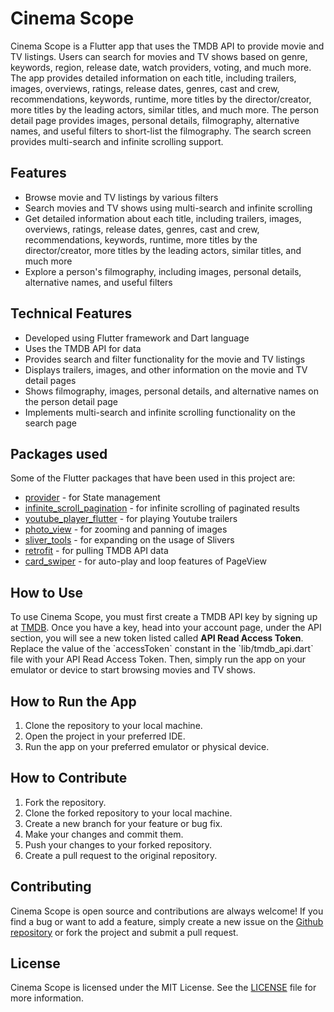 <h1>Cinema Scope</h1>
<p>Cinema Scope is a Flutter app that uses the TMDB API to provide movie and TV listings. Users can search for movies and TV shows based on genre, keywords, region, release date, watch providers, voting, and much more. The app provides detailed information on each title, including trailers, images, overviews, ratings, release dates, genres, cast and crew, recommendations, keywords, runtime, more titles by the director/creator, more titles by the leading actors, similar titles, and much more. The person detail page provides images, personal details, filmography, alternative names, and useful filters to short-list the filmography. The search screen provides multi-search and infinite scrolling support.</p>
<h2>Features</h2>
<ul>
  <li>Browse movie and TV listings by various filters</li>
  <li>Search movies and TV shows using multi-search and infinite scrolling</li>
  <li>Get detailed information about each title, including trailers, images, overviews, ratings, release dates, genres, cast and crew, recommendations, keywords, runtime, more titles by the director/creator, more titles by the leading actors, similar titles, and much more</li>
  <li>Explore a person's filmography, including images, personal details, alternative names, and useful filters</li>
</ul>
<h2>Technical Features</h2>
<ul>
  <li>Developed using Flutter framework and Dart language</li>
  <li>Uses the TMDB API for data</li>
  <li>Provides search and filter functionality for the movie and TV listings</li>
  <li>Displays trailers, images, and other information on the movie and TV detail pages</li>
  <li>Shows filmography, images, personal details, and alternative names on the person detail page</li>
  <li>Implements multi-search and infinite scrolling functionality on the search page</li>
</ul>
<h2>Packages used</h2>
Some of the Flutter packages that have been used in this project are:
<ul>
  <li><a href="https://pub.dev/packages/provider">provider</a> - for State management</li>
  <li><a href="https://pub.dev/packages/infinite_scroll_pagination">infinite_scroll_pagination</a> - for infinite scrolling of paginated results</li>
  <li><a href="https://pub.dev/packages/youtube_player_flutter">youtube_player_flutter</a> - for playing Youtube trailers</li>
  <li><a href="https://pub.dev/packages/photo_view">photo_view</a> - for zooming and panning of images</li>
  <li><a href="https://pub.dev/packages/sliver_tools">sliver_tools</a> - for expanding on the usage of Slivers</li>
  <li><a href="https://pub.dev/packages/retrofit">retrofit</a> - for pulling TMDB API data</li>
  <li><a href="https://pub.dev/packages/card_swiper">card_swiper</a> - for auto-play and loop features of PageView</li>
</ul>
<h2>How to Use</h2>
<p>To use Cinema Scope, you must first create a TMDB API key by signing up at <a href="https://www.themoviedb.org/signup">TMDB</a>. Once you have a key, head into your account page, under the API section, you will see a new token listed called <b>API Read Access Token</b>. Replace the value of the `accessToken` constant in the `lib/tmdb_api.dart` file with your API Read Access Token. Then, simply run the app on your emulator or device to start browsing movies and TV shows.</p>
<h2>How to Run the App</h2>

<ol>
	<li>Clone the repository to your local machine.</li>
	<li>Open the project in your preferred IDE.</li>
	<li>Run the app on your preferred emulator or physical device.</li>
</ol>

<h2>How to Contribute</h2>

<ol>
	<li>Fork the repository.</li>
	<li>Clone the forked repository to your local machine.</li>
	<li>Create a new branch for your feature or bug fix.</li>
	<li>Make your changes and commit them.</li>
	<li>Push your changes to your forked repository.</li>
	<li>Create a pull request to the original repository.</li>
</ol>
<h2>Contributing</h2>
<p>Cinema Scope is open source and contributions are always welcome! If you find a bug or want to add a feature, simply create a new issue on the <a href="https://github.com/yourusername/cinema_scope/issues">Github repository</a> or fork the project and submit a pull request.</p>
<h2>License</h2>
<p>Cinema Scope is licensed under the MIT License. See the <a href="https://github.com/yourusername/cinema_scope/blob/main/LICENSE">LICENSE</a> file for more information.</p>
